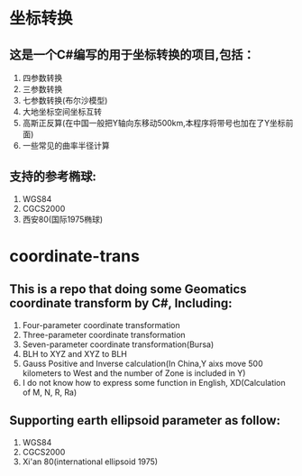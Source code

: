 # 坐标转换
## 这是一个C#编写的用于坐标转换的项目,包括：
1. 四参数转换
2. 三参数转换
3. 七参数转换(布尔沙模型)
4. 大地坐标空间坐标互转
5. 高斯正反算(在中国一般把Y轴向东移动500km,本程序将带号也加在了Y坐标前面)
6. 一些常见的曲率半径计算
## 支持的参考椭球:
1. WGS84
2. CGCS2000
3. 西安80(国际1975椭球)


# coordinate-trans
## This is a repo that doing some Geomatics coordinate transform by C#, Including:
1. Four-parameter coordinate transformation
2. Three-parameter coordinate transformation
3. Seven-parameter coordinate transformation(Bursa)
4. BLH to XYZ and XYZ to BLH
5. Gauss Positive and Inverse calculation(In China,Y aixs move 500 kilometers to West and the number of Zone is included in Y)
6. I do not know how to express some function in English, XD(Calculation of M, N, R, Ra)
## Supporting earth ellipsoid parameter as follow:
1. WGS84
2. CGCS2000
3. Xi'an 80(international ellipsoid 1975)
